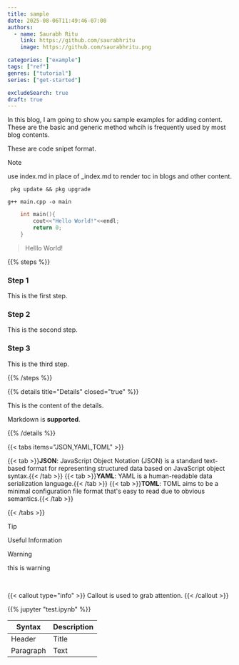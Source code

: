 ```yaml
---
title: sample
date: 2025-08-06T11:49:46-07:00
authors:
  - name: Saurabh Ritu
    link: https://github.com/saurabhritu
    image: https://github.com/saurabhritu.png

categories: ["example"]
tags: ["ref"]
genres: ["tutorial"]
series: ["get-started"]

excludeSearch: true
draft: true
---
```


In this blog, I am going to show you sample examples for adding content. </br>
These are the basic and generic method whcih is frequently used by most blog contents. </br>

These are code snipet format.

>[!NOTE]
> use index.md in place of _index.md to render toc in blogs and other content.

<code> pkg update && pkg upgrade </code>

``` g++ main.cpp -o main ```

```cpp {filename=main.cpp}
    int main(){
        cout<<"Hello World!"<<endl;
        return 0;
    }
```

> Helllo World!

{{% steps %}}

### Step 1

This is the first step.

### Step 2

This is the second step.

### Step 3

This is the third step.

{{% /steps %}}

{{% details title="Details" closed="true" %}}

This is the content of the details.

Markdown is **supported**.

{{% /details %}}

{{< tabs items="JSON,YAML,TOML" >}}

  {{< tab >}}**JSON**: JavaScript Object Notation (JSON) is a standard text-based format for representing structured data based on JavaScript object syntax.{{< /tab >}}
  {{< tab >}}**YAML**: YAML is a human-readable data serialization language.{{< /tab >}}
  {{< tab >}}**TOML**: TOML aims to be a minimal configuration file format that's easy to read due to obvious semantics.{{< /tab >}}

{{< /tabs >}}

> [!TIP]
> Useful Information

> [!WARNING]
> this is warning

<br>

{{< callout type="info" >}}
  Callout is used to grab attention.
{{< /callout >}}

{{% jupyter "test.ipynb" %}}

| Syntax    | Description |
| --------- | ----------- |
| Header    | Title       |
| Paragraph | Text        |

